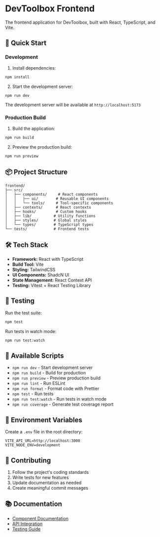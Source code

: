 # DevToolbox Frontend

The frontend application for DevToolbox, built with React, TypeScript, and Vite.

## 🚀 Quick Start

### Development

1. Install dependencies:
```bash
npm install
```

2. Start the development server:
```bash
npm run dev
```

The development server will be available at `http://localhost:5173`

### Production Build

1. Build the application:
```bash
npm run build
```

2. Preview the production build:
```bash
npm run preview
```

## 📦 Project Structure

```
frontend/
├── src/
│   ├── components/     # React components
│   │   ├── ui/        # Reusable UI components
│   │   └── tools/     # Tool-specific components
│   ├── contexts/      # React contexts
│   ├── hooks/         # Custom hooks
│   ├── lib/          # Utility functions
│   ├── styles/       # Global styles
│   └── types/        # TypeScript types
└── tests/            # Frontend tests
```

## 🛠️ Tech Stack

- **Framework:** React with TypeScript
- **Build Tool:** Vite
- **Styling:** TailwindCSS
- **UI Components:** ShadcN UI
- **State Management:** React Context API
- **Testing:** Vitest + React Testing Library

## 🧪 Testing

Run the test suite:
```bash
npm test
```

Run tests in watch mode:
```bash
npm run test:watch
```

## 📝 Available Scripts

- `npm run dev` - Start development server
- `npm run build` - Build for production
- `npm run preview` - Preview production build
- `npm run lint` - Run ESLint
- `npm run format` - Format code with Prettier
- `npm test` - Run tests
- `npm run test:watch` - Run tests in watch mode
- `npm run coverage` - Generate test coverage report

## 🔧 Environment Variables

Create a `.env` file in the root directory:

```env
VITE_API_URL=http://localhost:3000
VITE_NODE_ENV=development
```

## 🤝 Contributing

1. Follow the project's coding standards
2. Write tests for new features
3. Update documentation as needed
4. Create meaningful commit messages

## 📚 Documentation

- [Component Documentation](./docs/components.md)
- [API Integration](./docs/api.md)
- [Testing Guide](./docs/testing.md)